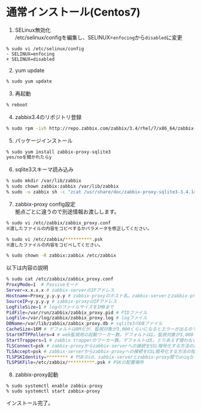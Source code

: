 # 通常インストール(Centos7)

1. SELinux無効化  
/etc/selinux/configを編集し、SELINUX=`enfocing`から`disabled`に変更


```bash:/etc/selinux/config
% sudo vi /etc/selinux/config
- SELINUX=enfocing
+ SELINUX=disabled
```

2. yum update

```bash
% sudo yum update
```

3. 再起動

```bash
% reboot
```

4. zabbix3.4のリポジトリ登録

```bash
% sudo rpm -ivh http://repo.zabbix.com/zabbix/3.4/rhel/7/x86_64/zabbix-release-3.4-1.el7.centos.noarch.rpm
```

5. パッケージインストール

```bash
% sudo yum install zabbix-proxy-sqlite3
yes/noを聞かれたらy
```

6. sqlite3スキーマ読み込み

```bash
% sudo mkdir /var/lib/zabbix
% sudo chown zabbix:zabbix /var/lib/zabbix
% sudo -u zabbix sh -c "zcat /usr/share/doc/zabbix-proxy-sqlite3-3.4.14/schema.sql.gz | sqlite3 /var/lib/zabbix/zabbix_proxy.db"
```

7. zabbix-proxy config設定  
拠点ごとに違うので別途情報お渡しします。

```bash
% sudo vi /etc/zabbix/zabbix_proxy.conf
※渡したファイルの内容をコピペするかパラメータを修正してください。

% sudo vi /etc/zabbix/**********.psk
※渡したファイルの内容をコピペしてください。

% sudo chown -R zabbix:zabbix /etc/zabbix
```

以下は内容の説明

```bash
% sudo cat /etc/zabbix/zabbix_proxy.conf
ProxyMode=1  # Passiveモード
Server=x.x.x.x # zabbix-serverのIPアドレス
Hostname=Proxy_y.y.y.y # zabbix-proxyのホスト名。zabbix-serverとzabbix-proxy間でuniqなものを設定する必要がある。Proxy_(zabbix-proxyのIPアドレス)とします。
SourceIP=y.y.y.y # zabbix-proxyのIPアドレス
LogFileSize=1 # logのファイルサイズを1MBまで
PidFile=/var/run/zabbix/zabbix_proxy.pid # PIDファイル
LogFile=/var/log/zabbix/zabbix_proxy.log # logファイル
DBName=/var/lib/zabbix/zabbix_proxy.db # sqlite3のDBファイル
CacheSize=16M # デフォルトは8Mだが、監視対象が3,000くらいになるとエラーが出るので増やしておく。検証では監視対象4,000までは大丈夫だった。
StartHTTPPollers=4 # web監視用の起動ワーカー数。デフォルトは1。監視対象が3,000くらいになるとhttp poller proccessのアラームが出るので4に増やしておく。
StartTrappers=1 # zabbix trapperのワーカー数。デフォルトは5。とりあえず使わないので1にしておく。
TLSConnect=psk # zabbix-proxyからzabbix-serverへの接続をSSL暗号化する方法の指定(事前公開鍵利用)
TLSAccept=psk # zabbix-serverからzabbix-proxyへの接続をSSL暗号化する方法の指定(事前公開鍵利用)
TLSPSKIdentity=******** # PSKのid。zabbix-serverとzabbix-proxy間でuniqなものを設定する必要がある。
TLSPSKFile=/etc/zabbix/**********.psk # PSKの配置場所
```

8. zabbix-proxy起動

```
% sudo systemctl enable zabbix-proxy
% sudo systemctl start zabbix-proxy
```

インストール完了。
